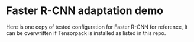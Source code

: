 # Faster R-CNN adaptation demo

Here is one copy of tested configuration for Faster R-CNN for reference, It can be overwritten if Tensorpack is installed as listed in this repo.

